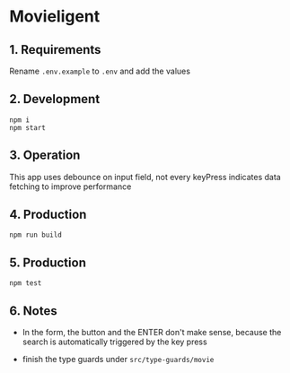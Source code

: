 # Movieligent

## 1. Requirements

Rename `.env.example` to `.env` and add the values

## 2. Development

```
npm i
npm start
```

## 3. Operation

This app uses debounce on input field, not every keyPress indicates data fetching to improve performance

## 4. Production

```
npm run build
```

## 5. Production

```
npm test
```

## 6. Notes

- In the form, the button and the ENTER don't make sense, because the search is automatically triggered by the key press

- finish the type guards under `src/type-guards/movie`
